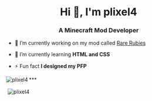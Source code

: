 <h1 align="center">Hi 👋, I'm plixel4</h1>
<h3 align="center">A Minecraft Mod Developer</h3>

- 🔭 I’m currently working on my mod called [Rare Rubies](https://github.com/plixel4/rare_rubies-1.18.2)

- 🌱 I’m currently learning **HTML and CSS**

- ⚡ Fun fact **I designed my PFP**

<p><img align="left" src="https://github-readme-stats.vercel.app/api/top-langs?username=plixel4&show_icons=true&locale=en&layout=compact" alt="plixel4" /></p>
***
<p>&nbsp;<img align="center" src="https://github-readme-stats.vercel.app/api?username=plixel4&show_icons=true&locale=en" alt="plixel4" /></p>


